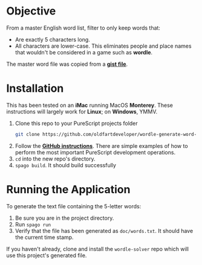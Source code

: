 # Objective

From a master English word list, filter to only keep words that:

* Are exactly 5 characters long.
* All characters are lower-case.  This eliminates people and place names that wouldn't be considered in a game such as **wordle**.

The master word file was copied from a **[gist file](https://gist.githubusercontent.com/sdao/12ccaf20722a61d401e2ff284b5a28a2/raw/ada848f737fb79fc4e1fbeac958cf520f6004d6e/words)**.

# Installation

This has been tested on an **iMac** running MacOS **Monterey**.  These instructions will largely work for **Linux**; on **Windows**, YMMV.

1. Clone this repo to your PureScript projects folder
    ```bash
    git clone https://github.com/oldfartdeveloper/wordle-generate-word-list.git
    ```
1. Follow the **[GitHub instructions](https://github.com/purescript/documentation/blob/master/guides/Getting-Started.md)**. There are simple examples of how to perform the most important PureScript development operations.
1. `cd` into the new repo's directory.
1. `spago build`.  It should build successfully

# Running the Application

To generate the text file containing the 5-letter words:

1. Be sure you are in the project directory.
1. Run `spago run`
1. Verify that the file has been generated as `doc/words.txt`.  It should have the current time stamp.

If you haven't already, clone and install the `wordle-solver` repo which will use this project's generated file.
